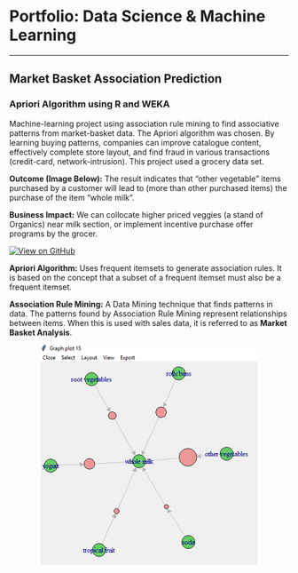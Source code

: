 # Portfolio: Data Science & Machine Learning
---
## Market Basket Association Prediction
###  Apriori Algorithm using R and WEKA

Machine-learning project using association rule mining to find associative patterns from market-basket data.  The Apriori algorithm was chosen.  By learning buying patterns, companies can improve catalogue content, effectively complete store layout, and find fraud in various transactions (credit-card, network-intrusion). This project used a grocery data set.

**Outcome (Image Below):** The result indicates that “other vegetable” items purchased by a customer will lead to (more than other purchased items) the purchase of the item “whole milk”.  

**Business Impact:**  We can collocate higher priced veggies (a stand of Organics) near milk section, or implement incentive purchase offer programs by the grocer. 

[![View on GitHub](https://img.shields.io/badge/GitHub-View_on_GitHub-blue?logo=GitHub)](https://github.com/markkrickovich/AssociationRuleMining)

**Apriori Algorithm:** Uses frequent itemsets to generate association rules. It is based on the concept that a subset of a frequent itemset must also be a frequent itemset. 

**Association Rule Mining:** A Data Mining technique that finds patterns in data. The patterns found by Association Rule Mining represent relationships between items. When this is used with sales data, it is referred to as **Market Basket Analysis**.

<center><img src="assets/img/R Apriori Graph Plot.PNG"/></center>
